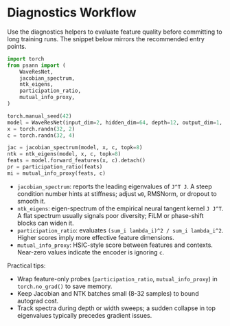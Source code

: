 # Diagnostics Workflow

Use the diagnostics helpers to evaluate feature quality before committing to long training runs. The snippet below mirrors the recommended entry points.

```python
import torch
from psann import (
    WaveResNet,
    jacobian_spectrum,
    ntk_eigens,
    participation_ratio,
    mutual_info_proxy,
)

torch.manual_seed(42)
model = WaveResNet(input_dim=2, hidden_dim=64, depth=12, output_dim=1, context_dim=4)
x = torch.randn(32, 2)
c = torch.randn(32, 4)

jac = jacobian_spectrum(model, x, c, topk=8)
ntk = ntk_eigens(model, x, c, topk=8)
feats = model.forward_features(x, c).detach()
pr = participation_ratio(feats)
mi = mutual_info_proxy(feats, c)
```

- `jacobian_spectrum`: reports the leading eigenvalues of `J^T J`. A steep condition number hints at stiffness; adjust `w0`, RMSNorm, or dropout to smooth it.
- `ntk_eigens`: eigen-spectrum of the empirical neural tangent kernel `J J^T`. A flat spectrum usually signals poor diversity; FiLM or phase-shift blocks can widen it.
- `participation_ratio`: evaluates `(sum_i lambda_i)^2 / sum_i lambda_i^2`. Higher scores imply more effective feature dimensions.
- `mutual_info_proxy`: HSIC-style score between features and contexts. Near-zero values indicate the encoder is ignoring `c`.

Practical tips:
- Wrap feature-only probes (`participation_ratio`, `mutual_info_proxy`) in `torch.no_grad()` to save memory.
- Keep Jacobian and NTK batches small (8-32 samples) to bound autograd cost.
- Track spectra during depth or width sweeps; a sudden collapse in top eigenvalues typically precedes gradient issues.
